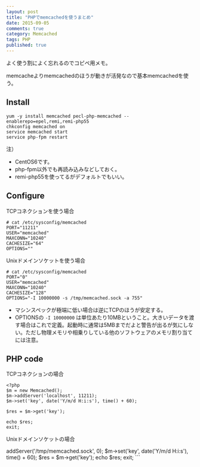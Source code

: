 ```yaml
---
layout: post
title: "PHPでmemcachedを使うまとめ"
date: 2015-09-05
comments: true
category: Memcached
tags: PHP
published: true
---
```


よく使う割によく忘れるのでコピペ用メモ。

memcacheよりmemcachedのほうが動きが活発なので基本memcachedを使う。

## Install

```
yum -y install memcached pecl-php-memcached --enablerepo=epel,remi,remi-php55
chkconfig memcached on
service memcached start
service php-fpm restart
```

注）

- CentOS6です。
- php-fpm以外でも再読み込みなどしておく。
- remi-php55を使ってるがデフォルトでもいい。

## Configure

TCPコネクションを使う場合

```
# cat /etc/sysconfig/memcached
PORT="11211"
USER="memcached"
MAXCONN="10240"
CACHESIZE="64"
OPTIONS=""
```

Unixドメインソケットを使う場合

```
# cat /etc/sysconfig/memcached
PORT="0"
USER="memcached"
MAXCONN="10240"
CACHESIZE="128"
OPTIONS="-I 10000000 -s /tmp/memcached.sock -a 755"
```

- マシンスペックが極端に低い場合は逆にTCPのほうが安定する。
- OPTIONSの `-I 10000000` は単位あたり10MBということ。大きいデータを渡す場合はこれで定義。起動時に通常は5MBまでだよと警告が出るが気にしない。ただし物理メモリや相乗りしている他のソフトウェアのメモリ割り当てには注意。

## PHP code

TCPコネクションの場合

```
<?php
$m = new Memcached();
$m->addServer('localhost', 11211);
$m->set('key', date('Y/m/d H:i:s'), time() + 60); 

$res = $m->get('key');

echo $res;
exit;
```

Unixドメインソケットの場合

<?php
$m = new Memcached();
$m->addServer('/tmp/memcached.sock', 0);
$m->set('key', date('Y/m/d H:i:s'), time() + 60); 

$res = $m->get('key');

echo $res;
exit;
```